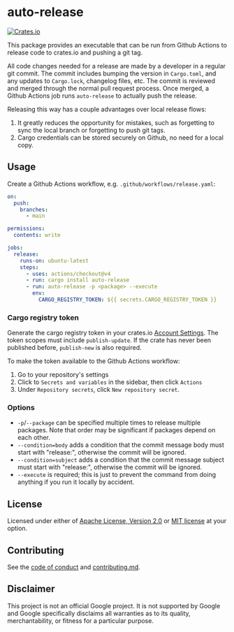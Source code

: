 # auto-release

[![Crates.io](https://img.shields.io/crates/v/auto-release)](https://crates.io/crates/auto-release) 

This package provides an executable that can be run from Github Actions
to release code to crates.io and pushing a git tag.

All code changes needed for a release are made by a developer in a
regular git commit. The commit includes bumping the version in
`Cargo.toml`, and any updates to `Cargo.lock`, changelog files, etc. The
commit is reviewed and merged through the normal pull request
process. Once merged, a Github Actions job runs `auto-release` to
actually push the release.

Releasing this way has a couple advantages over local release flows:
1. It greatly reduces the opportunity for mistakes, such as forgetting
   to sync the local branch or forgetting to push git tags.
2. Cargo credentials can be stored securely on Github, no need for a
   local copy.

## Usage

Create a Github Actions workflow, e.g. `.github/workflows/release.yaml`:

```yaml
on:
  push:
    branches:
      - main

permissions:
  contents: write

jobs:
  release:
    runs-on: ubuntu-latest
    steps:
      - uses: actions/checkout@v4
      - run: cargo install auto-release
      - run: auto-release -p <package> --execute
        env:
          CARGO_REGISTRY_TOKEN: ${{ secrets.CARGO_REGISTRY_TOKEN }}
```

### Cargo registry token

Generate the cargo registry token in your crates.io [Account
Settings]. The token scopes must include `publish-update`. If the crate
has never been published before, `publish-new` is also required.

To make the token available to the Github Actions workflow:
1. Go to your repository's settings
2. Click to `Secrets and variables` in the sidebar, then click `Actions`
3. Under `Repository secrets`, click `New repository secret`.

### Options

* `-p`/`--package` can be specified multiple times to release multiple
  packages. Note that order may be significant if packages depend on
  each other.
* `--condition=body` adds a condition that the commit message body must
  start with "release:", otherwise the commit will be ignored.
* `--condition=subject` adds a condition that the commit message subject
  must start with "release:", otherwise the commit will be ignored.
* `--execute` is required; this is just to prevent the command from
  doing anything if you run it locally by accident.

[Account Settings]: https://crates.io/settings/tokens

## License

Licensed under either of [Apache License, Version 2.0](LICENSE-APACHE)
or [MIT license](LICENSE-MIT) at your option.

## Contributing

See the [code of conduct] and [contributing.md].

[code of conduct]: ../docs/code-of-conduct.md
[contributing.md]: ../docs/contributing.md

## Disclaimer

This project is not an official Google project. It is not supported by
Google and Google specifically disclaims all warranties as to its quality,
merchantability, or fitness for a particular purpose.
